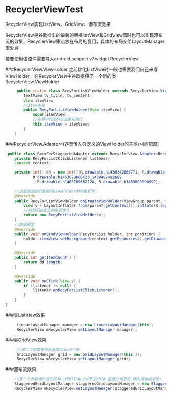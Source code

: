 # RecyclerViewTest

RecyclerView实现ListView、GridView、瀑布流效果

RecyclerView是谷歌推出的最新的替换listView和GridView同时也可以实现瀑布流的效果，RecyclerView重点放在布局的复用，具体的布局交给LayoutManager来处理

若要使用该控件需要导入android.support.v7.widget.RecyclerView

###RecyclerView.ViewHolder
 之前优化ListViwe时一般也需要我们自己来写ViewHolder，在RecyclerView中谷歌提供了一个新的类RecyclerView.ViewHolder
 
```java
     public static class RecyForListViewHolder extends RecyclerView.ViewHolder {
        TextView tv_title, tv_content;
        View itemView;
        //Item布局
        public RecyForListViewHolder(View itemView) {
            super(itemView);
            //布局中的控件在这里初始化
            this.itemView = itemView;
        }
    }
```

###RecyclerView.Adapter<(这里传入自定义的ViewHolder的子类)>(适配器)
```java
 public class RecyForStaggeredAdapter extends RecyclerView.Adapter<RecyForStaggeredAdapter.RecyForList> implements View.OnClickListener {
    private RecyForListClickListener listener;
    Context context;

    private int[] dd = new int[]{R.drawable.h1438342866771, R.drawable.h1453679686433_1459497492682, R.drawable.h1453679686433_1459497492682,
            R.drawable.h1453679686433_1459497492682
            , R.drawable.h1465209662128, R.drawable.h1463889990992};
            
    //这里返回我们重新的ViewHolder的对象即可
    @Override
    public RecyForListViewHolder onCreateViewHolder(ViewGroup parent, int viewType) {
        View v = LayoutInflater.from(parent.getContext()).inflate(R.layout.adapter_list_item, parent, false);
        //将我们自定义的布局传入
        return new RecyForListViewHolder(v);
    }
    //数据绑定
    @Override
    public void onBindViewHolder(RecyForList holder, int position) {
        holder.itemView.setBackground(context.getResources().getDrawable(dd[position]));
    }

    @Override
    public int getItemCount() {
        return dd.length;
    }

    @Override
    public void onClick(View v) {
        if (listener != null) {
            listener.onRecyForListClickListener();
        }
    }
}
```
###类ListView效果
 ```java
      LinearLayoutManager manager = new LinearLayoutManager(this);
      RecyclerView mRecyclerView.setLayoutManager(manager);
 ```
###类GridView效果
 ```java
      //第二个参数每行显示的View的个数
      GridLayoutManager grid = new GridLayoutManager(this,3);
      RecyclerView mRecyclerView.setLayoutManager(grid);
 ```
###瀑布流效果
 ```java
     //第二个参数瀑布流的风格（VERTICAL/HORIZONTAL这两个常用的 横向或纵向滚动） 第一个参数依据设定的风格列或行的数量
     StaggeredGridLayoutManager staggeredGridLayoutManager = new StaggeredGridLayoutManager(3,StaggeredGridLayoutManager.VERTICAL);
     RecyclerView mRecyclerView.setLayoutManager(staggeredGridLayoutManager);
 ```
